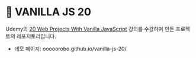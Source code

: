 # 🍦 VANILLA JS 20

Udemy의 [20 Web Projects With Vanilla JavaScript](https://www.udemy.com/course/web-projects-with-vanilla-javascript)
강의를 수강하며 만든 프로젝트의 레포지토리입니다.

- 데모 페이지: ooooorobo.github.io/vanilla-js-20/
